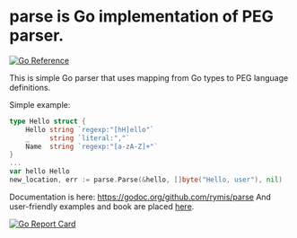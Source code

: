 parse is Go implementation of PEG parser.
=========================================

[![Go Reference](https://pkg.go.dev/badge/github.com/rymis/parse.svg)](https://pkg.go.dev/github.com/rymis/parse)

This is simple Go parser that uses mapping from Go types to PEG language definitions.

Simple example:
``` Go
type Hello struct {
	Hello string `regexp:"[hH]ello"`
	_     string `literal:","`
	Name  string `regexp:"[a-zA-Z]+"`
}
...
var hello Hello
new_location, err := parse.Parse(&hello, []byte("Hello, user"), nil)
```

Documentation is here: https://godoc.org/github.com/rymis/parse
And user-friendly examples and book are placed [here](https://github.com/rymis/parse_examples/blob/master/book.md).

[![Go Report Card](https://goreportcard.com/badge/github.com/rymis/parse)](https://goreportcard.com/report/github.com/rymis/parse)


